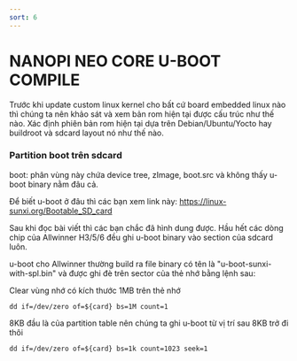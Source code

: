 ```yaml
---
sort: 6
---
```


# NANOPI NEO CORE U-BOOT COMPILE

Trước khi update custom linux kernel cho bất cứ board embedded linux nào thì chúng ta nên
khảo sát và xem bản rom hiện tại được cấu trúc như thế nào. Xác định phiên bản rom hiện tại
dựa trên Debian/Ubuntu/Yocto hay buildroot và sdcard layout nó như thế nào.


### Partition boot trên sdcard

boot: phân vùng này chứa device tree, zImage, boot.src và không thấy u-boot binary nằm đâu cả.

Để biết u-boot ở đâu thì các bạn xem link này: https://linux-sunxi.org/Bootable_SD_card

Sau khi đọc bài viết thì các bạn chắc đã hình dung được. Hầu hết các dòng chip của Allwinner H3/5/6 đều ghi u-boot binary vào section của sdcard
luôn.

u-boot cho Allwinner thường build ra file binary có tên là "u-boot-sunxi-with-spl.bin" và được ghi đè trên sector của thẻ nhớ bằng lệnh sau:


Clear vùng nhớ có kích thước 1MB trên thẻ nhớ
```shell
dd if=/dev/zero of=${card} bs=1M count=1
```

8KB đầu là của partition table nên chúng ta ghi u-boot từ vị trí sau 8KB trở đi thôi
```shell
dd if=/dev/zero of=${card} bs=1k count=1023 seek=1
```
